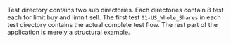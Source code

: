 Test directory contains two sub directories. Each directories contain 8 test each for limit buy and limnit sell. 
The first test `01-US_Whole_Shares` in each test directory contains the actual complete test flow.
The rest part of the application is merely a structural example.
